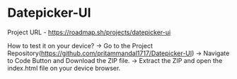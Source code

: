 # Datepicker-UI
Project URL - https://roadmap.sh/projects/datepicker-ui

How to test it on your device?
  -> Go to the Project Repository(https://github.com/pritammandal1717/Datepicker-UI)
  -> Navigate to Code Button and Download the ZIP file.
  -> Extract the ZIP and open the index.html file on your device browser.

